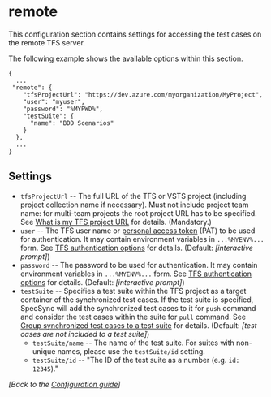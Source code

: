 # remote

This configuration section contains settings for accessing the test cases on the remote TFS server.

The following example shows the available options within this section.

```text
{
  ...
 "remote": {
    "tfsProjectUrl": "https://dev.azure.com/myorganization/MyProject",
    "user": "myuser",
    "password": "%MYPWD%",
    "testSuite": {
      "name": "BDD Scenarios"
    }
  },
  ...
}
```

## Settings

* `tfsProjectUrl` -- The full URL of the TFS or VSTS project \(including project collection name if necessary\). Must not include project team name: for multi-team projects the root project URL has to be specified. See [What is my TFS project URL](https://github.com/specsolutions/specsync-for-tfs-documentation/tree/d6f47aa02bc0a49443bb765adcc0145655743ed8/configuration/what-is-my-tfs-project-url.md) for details. \(Mandatory.\)
* `user` -- The TFS user name or [personal access token](https://docs.microsoft.com/en-us/azure/devops/organizations/accounts/use-personal-access-tokens-to-authenticate?view=vsts) \(PAT\) to be used for authentication. It may contain environment variables in `...%MYENV%...` form. See [TFS authentication options](../important-concepts/tfs-authentication-options.md) for details. \(Default: _\[interactive prompt\]_\)
* `password` -- The password to be used for authentication. It may contain environment variables in `...%MYENV%...` form. See [TFS authentication options](../important-concepts/tfs-authentication-options.md) for details. \(Default: _\[interactive prompt\]_\)
* `testSuite` -- Specifies a test suite within the TFS project as a target container of the synchronized test cases. If the test suite is specified, SpecSync will add the synchronized test cases to it for `push` command and consider the test cases within the suite for `pull` command. See [Group synchronized test cases to a test suite](../important-concepts/group-synchronized-test-cases-to-a-test-suite.md) for details. \(Default: _\[test cases are not included to a test suite\]_\)
  * `testSuite/name` -- The name of the test suite. For suites with non-unique names, please use the `testSuite/id` setting.
  * `testSuite/id` -- "The ID of the test suite as a number \(e.g. `id: 12345`\)."

_\[Back to the_ [_Configuration guide_](./)_\]_

